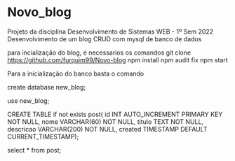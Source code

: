 # Novo_blog

Projeto da disciplina Desenvolvimento de Sistemas WEB - 1º Sem 2022 Desenvolvimento de um blog CRUD com mysql de banco de dados

para incialização do blog, é necessarios os comandos 
git clone https://github.com/furquim99/Novo-blog 
npm install 
npm audit fix 
npm start

Para a inicialização do banco basta o comando

create database new_blog;

use new_blog;

CREATE TABLE if not exists  post( 
                    id INT AUTO_INCREMENT PRIMARY KEY NOT NULL, 
                    nome VARCHAR(60) NOT NULL, 
                    titulo TEXT NOT NULL, 
                    descricao VARCHAR(200) NOT NULL,
                    created TIMESTAMP DEFAULT CURRENT_TIMESTAMP);
                    
select * from post;

